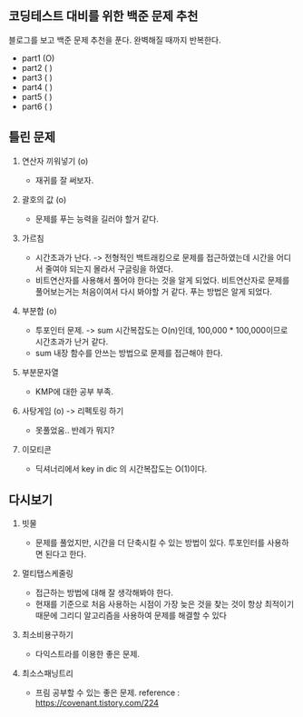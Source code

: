 ## 코딩테스트 대비를 위한 백준 문제 추천

블로그를 보고 백준 문제 추천을 푼다. 완벽해질 때까지 반복한다.
- part1 (O)
- part2 ( )
- part3 ( )
- part4 ( )
- part5 ( )
- part6 ( )



## 틀린 문제
1. 연산자 끼워넣기 (o)
    - 재귀를 잘 써보자. 
2. 괄호의 값 (o)
    - 문제를 푸는 능력을 길러야 할거 같다.

3. 가르침
    - 시간초과가 난다. -> 전형적인 백트래킹으로 문제를 접근하였는데 시간을 어디서 줄여야 되는지 몰라서 구글링을 하였다.
    - 비트연산자를 사용해서 풀어야 한다는 것을 알게 되었다. 비트연산자로 문제를 풀어보는거는 처음이여서 다시 봐야할 거 같다. 푸는 방법은 알게 되었다.

4. 부분합 (o)
    - 투포인터 문제. -> sum 시간복잡도는 O(n)인데, 100,000 * 100,000이므로 시간초과가 난거 같다.
    - sum 내장 함수를 안쓰는 방법으로 문제를 접근해야 한다.

5. 부분문자열
    - KMP에 대한 공부 부족.

6. 사탕게임 (o) -> 리펙토링 하기
    - 못풀었움.. 반례가 뭐지?

7. 이모티콘
    - 딕셔너리에서 key in dic 의 시간복잡도는 O(1)이다.
        
## 다시보기
1. 빗물
    - 문제를 풀었지만, 시간을 더 단축시킬 수 있는 방법이 있다. 투포인터를 사용하면 된다고 한다.

2. 멀티탭스케줄링
    - 접근하는 방법에 대해 잘 생각해봐야 한다.
    - 현재를 기준으로 처음 사용하는 시점이 가장 늦은 것을 찾는 것이 항상 최적이기 때문에 그리디 알고리즘을 사용하여 문제를 해결할 수 있다

3. 최소비용구하기
    - 다익스트라를 이용한 좋은 문제.

4. 최소스패닝트리
    - 프림 공부할 수 있는 좋은 문제.
reference : https://covenant.tistory.com/224